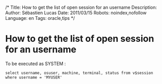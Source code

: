 /*
Title: How to get the list of open session for an username
Description: 
Author: Sébastien Lucas
Date: 2011/03/15
Robots: noindex,nofollow
Language: en
Tags: oracle,tips
*/
# How to get the list of open session for an username

To be executed as SYSTEM :

```
select username, osuser, machine, terminal, status from v$session where username = 'MYUSER'
```







